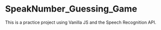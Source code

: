 # SpeakNumber_Guessing_Game

This is a practice project using Vanilla JS and the Speech Recognition API.
